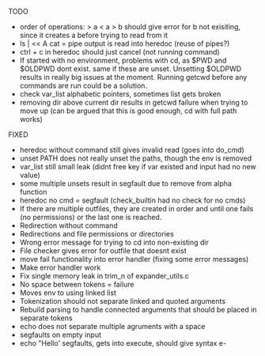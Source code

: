 TODO
- order of operations: > a < a > b should give error for b not exisiting, since it creates a before trying to read from it
- ls | << A cat = pipe output is read into heredoc  (reuse of pipes?)
- ctrl + c in heredoc should just cancel (not running command)
- If started with no environment, problems with cd, as $PWD and $OLDPWD dont exist. same if these are unset. Unsetting $OLDPWD results in really big issues at the moment. Running getcwd before any commands are run could be a solution.
- check var_list alphabetic pointers, sometimes list gets broken
- removing dir above current dir results in getcwd failure when trying to move up (can be argued that this is good enough, cd with full path works)

FIXED
- heredoc without command still gives invalid read (goes into do_cmd)
- unset PATH does not really unset the paths, though the env is removed
- var_list still small leak (didnt free key if var existed and input had no new value)
- some multiple unsets result in segfault due to remove from alpha function
- heredoc no cmd = segfault (check_builtin had no check for no cmds)
- If there are multiple outfiles, they are created in order and until one fails (no permissions) or the last one is reached.
- Redirection without command
- Redirections and file permissions or directories
- Wrong error message for trying to cd into non-existing dir
- File checker gives error for outfile that doesnt exist
- move fail functionality into error handler (fixing some error messages)
- Make error handler work
- Fix single memory leak in trim_n of expander_utils.c
- No space between tokens = failure
- Moves env to using linked list
- Tokenization should not separate linked and quoted arguments
- Rebuild parsing to handle connected arguments that should be placed in separate tokens
- echo does not separate multiple agruments with a space
- segfaults on empty input
- echo "Hello' segfaults, gets into execute, should give syntax e-